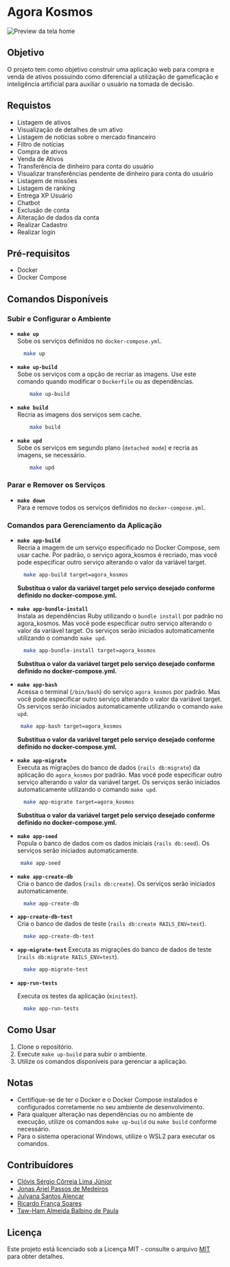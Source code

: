# Agora Kosmos

![Preview da tela home](https://raw.githubusercontent.com/rickfsoares/Agora-Kosmos/refs/heads/main/agora-home.png)

## Objetivo

O projeto tem como objetivo construir uma aplicação web para compra e venda de ativos possuindo como diferencial a utilização de gameficação e inteligência artificial para auxiliar o usuário na tomada de decisão.

## Requistos

- Listagem de ativos
- Visualização de detalhes de um ativo
- Listagem de notícias sobre o mercado financeiro
- Filtro de notícias
- Compra de ativos
- Venda de Ativos
- Transferência de dinheiro para conta do usuário
- Visualizar transferências pendente de dinheiro para conta do usuário
- Listagem de missões
- Listagem de ranking
- Entrega XP Usuário
- Chatbot
- Exclusão de conta
- Alteração de dados da conta
- Realizar Cadastro
- Realizar login

## Pré-requisitos

- Docker
- Docker Compose

## Comandos Disponíveis

### Subir e Configurar o Ambiente

- **`make up`**  
  Sobe os serviços definidos no `docker-compose.yml`.

  ```bash
    make up
  ```

- **`make up-build`**  
  Sobe os serviços com a opção de recriar as imagens. Use este comando quando modificar o `Dockerfile` ou as dependências.

    ```bash
        make up-build
    ```

- **`make build`**  
  Recria as imagens dos serviços sem cache.

    ```bash
        make build
    ```

- **`make upd`**  
  Sobe os serviços em segundo plano (`detached mode`) e recria as imagens, se necessário.

    ```bash
        make upd
    ```

### Parar e Remover os Serviços

- **`make down`**  
  Para e remove todos os serviços definidos no `docker-compose.yml`.

### Comandos para Gerenciamento da Aplicação

- **`make app-build`**  
  Recria a imagem de um serviço especificado no Docker Compose, sem usar cache. Por padrão, o serviço agora_kosmos é recriado, mas você pode especificar outro serviço alterando o valor da variável target.

  ```bash
    make app-build target=agora_kosmos
  ```

  **Substitua o valor da variável target pelo serviço desejado conforme definido no docker-compose.yml.**

- **`make app-bundle-install`**  
  Instala as dependências Ruby utilizando o `bundle install` por padrão no agora_kosmos. Mas você pode especificar outro serviço alterando o valor da variável target. Os serviços serão iniciados automaticamente utilizando o comando `make upd`.

  ```bash
    make app-bundle-install target=agora_kosmos
  ```

    **Substitua o valor da variável target pelo serviço desejado conforme definido no docker-compose.yml.**

- **`make app-bash`**  
  Acessa o terminal (`/bin/bash`) do serviço `agora_kosmos` por padrão. Mas você pode especificar outro serviço alterando o valor da variável target. Os serviços serão iniciados automaticamente utilizando o comando `make upd`.

  ```bash
   make app-bash target=agora_kosmos
  ```

    **Substitua o valor da variável target pelo serviço desejado conforme definido no docker-compose.yml.**

- **`make app-migrate`**  
  Executa as migrações do banco de dados (`rails db:migrate`) da aplicação do `agora_kosmos` por padrão. Mas você pode especificar outro serviço alterando o valor da variável target. Os serviços serão iniciados automaticamente utilizando o comando `make upd`.

  ```bash
    make app-migrate target=agora_kosmos
  ```

    **Substitua o valor da variável target pelo serviço desejado conforme definido no docker-compose.yml.**

- **`make app-seed`**  
  Popula o banco de dados com os dados iniciais (`rails db:seed`). Os serviços serão iniciados automaticamente.
  
   ```bash
    make app-seed
  ```

- **`make app-create-db`**  
  Cria o banco de dados (`rails db:create`). Os serviços serão iniciados automaticamente.

  ```bash
    make app-create-db
  ```
  
- **`app-create-db-test `**  
  Cria o banco de dados de teste (`rails db:create RAILS_ENV=test`).

  ```bash
    make app-create-db-test
  ```

- **`app-migrate-test`**
  Executa as migrações do banco de dados de teste (`rails db:migrate RAILS_ENV=test`).

  ```bash
    make app-migrate-test
  ```

- **`app-run-tests`** 

  Executa os testes da aplicação (`minitest`).

  ```bash
    make app-run-tests
  ```

## Como Usar

1. Clone o repositório.
2. Execute `make up-build` para subir o ambiente.
3. Utilize os comandos disponíveis para gerenciar a aplicação.

## Notas

- Certifique-se de ter o Docker e o Docker Compose instalados e configurados corretamente no seu ambiente de desenvolvimento.
- Para qualquer alteração nas dependências ou no ambiente de execução, utilize os comandos `make up-build` ou `make build` conforme necessário.
- Para o sistema operacional Windows, utilize o WSL2 para executar os comandos.

## Contribuídores

- [Clóvis Sérgio Côrreia Lima Júnior](https://github.com/sergioclimajr)
- [Jonas Ariel Passos de Medeiros](https://github.com/Jonasapm94)
- [Julyana Santos Alencar](https://github.com/alencarjulyana)
- [Ricardo França Soares](https://github.com/rickfsoares)
- [Taw-Ham Almeida Balbino de Paula](https://github.com/tawhamjavascript)

## Licença

Este projeto está licenciado sob a Licença MIT - consulte o arquivo [MIT](https://opensource.org/license/mit) para obter detalhes.
